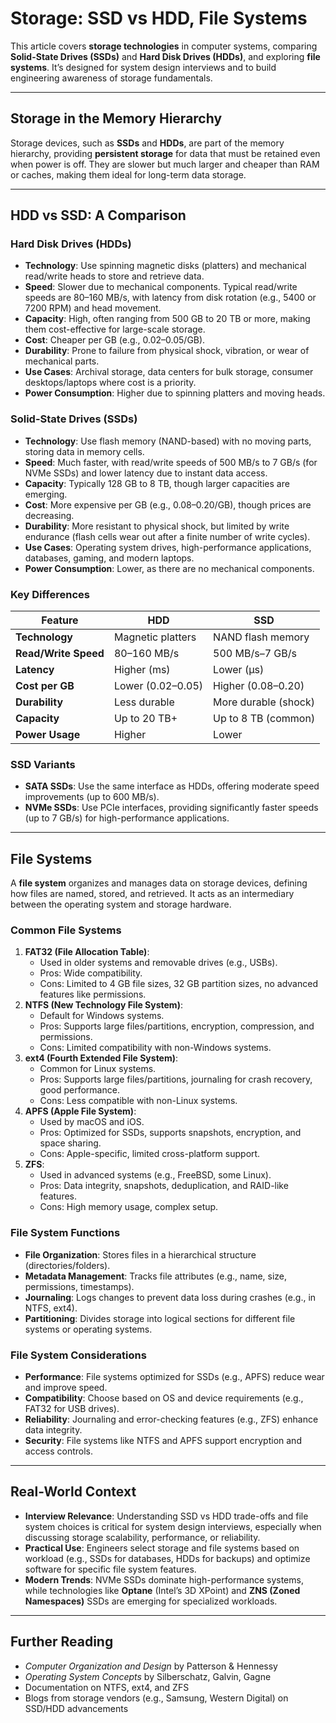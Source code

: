# Storage: SSD vs HDD, File Systems

This article covers **storage technologies** in computer systems, comparing **Solid-State Drives (SSDs)** and **Hard Disk Drives (HDDs)**, and exploring **file systems**. It’s designed for system design interviews and to build engineering awareness of storage fundamentals.

---

## Storage in the Memory Hierarchy
Storage devices, such as **SSDs** and **HDDs**, are part of the memory hierarchy, providing **persistent storage** for data that must be retained even when power is off. They are slower but much larger and cheaper than RAM or caches, making them ideal for long-term data storage.

---

## HDD vs SSD: A Comparison

### **Hard Disk Drives (HDDs)**
- **Technology**: Use spinning magnetic disks (platters) and mechanical read/write heads to store and retrieve data.
- **Speed**: Slower due to mechanical components. Typical read/write speeds are 80–160 MB/s, with latency from disk rotation (e.g., 5400 or 7200 RPM) and head movement.
- **Capacity**: High, often ranging from 500 GB to 20 TB or more, making them cost-effective for large-scale storage.
- **Cost**: Cheaper per GB (e.g., $0.02–$0.05/GB).
- **Durability**: Prone to failure from physical shock, vibration, or wear of mechanical parts.
- **Use Cases**: Archival storage, data centers for bulk storage, consumer desktops/laptops where cost is a priority.
- **Power Consumption**: Higher due to spinning platters and moving heads.

### **Solid-State Drives (SSDs)**
- **Technology**: Use flash memory (NAND-based) with no moving parts, storing data in memory cells.
- **Speed**: Much faster, with read/write speeds of 500 MB/s to 7 GB/s (for NVMe SSDs) and lower latency due to instant data access.
- **Capacity**: Typically 128 GB to 8 TB, though larger capacities are emerging.
- **Cost**: More expensive per GB (e.g., $0.08–$0.20/GB), though prices are decreasing.
- **Durability**: More resistant to physical shock, but limited by write endurance (flash cells wear out after a finite number of write cycles).
- **Use Cases**: Operating system drives, high-performance applications, databases, gaming, and modern laptops.
- **Power Consumption**: Lower, as there are no mechanical components.

### **Key Differences**
| Feature              | HDD                     | SSD                     |
|----------------------|-------------------------|-------------------------|
| **Technology**       | Magnetic platters       | NAND flash memory       |
| **Read/Write Speed** | 80–160 MB/s             | 500 MB/s–7 GB/s         |
| **Latency**          | Higher (ms)             | Lower (µs)              |
| **Cost per GB**      | Lower ($0.02–$0.05)     | Higher ($0.08–$0.20)    |
| **Durability**       | Less durable            | More durable (shock)    |
| **Capacity**         | Up to 20 TB+            | Up to 8 TB (common)     |
| **Power Usage**      | Higher                  | Lower                   |

### **SSD Variants**
- **SATA SSDs**: Use the same interface as HDDs, offering moderate speed improvements (up to 600 MB/s).
- **NVMe SSDs**: Use PCIe interfaces, providing significantly faster speeds (up to 7 GB/s) for high-performance applications.

---

## File Systems
A **file system** organizes and manages data on storage devices, defining how files are named, stored, and retrieved. It acts as an intermediary between the operating system and storage hardware.

### Common File Systems
1. **FAT32 (File Allocation Table)**:
   - Used in older systems and removable drives (e.g., USBs).
   - Pros: Wide compatibility.
   - Cons: Limited to 4 GB file sizes, 32 GB partition sizes, no advanced features like permissions.
2. **NTFS (New Technology File System)**:
   - Default for Windows systems.
   - Pros: Supports large files/partitions, encryption, compression, and permissions.
   - Cons: Limited compatibility with non-Windows systems.
3. **ext4 (Fourth Extended File System)**:
   - Common for Linux systems.
   - Pros: Supports large files/partitions, journaling for crash recovery, good performance.
   - Cons: Less compatible with non-Linux systems.
4. **APFS (Apple File System)**:
   - Used by macOS and iOS.
   - Pros: Optimized for SSDs, supports snapshots, encryption, and space sharing.
   - Cons: Apple-specific, limited cross-platform support.
5. **ZFS**:
   - Used in advanced systems (e.g., FreeBSD, some Linux).
   - Pros: Data integrity, snapshots, deduplication, and RAID-like features.
   - Cons: High memory usage, complex setup.

### File System Functions
- **File Organization**: Stores files in a hierarchical structure (directories/folders).
- **Metadata Management**: Tracks file attributes (e.g., name, size, permissions, timestamps).
- **Journaling**: Logs changes to prevent data loss during crashes (e.g., in NTFS, ext4).
- **Partitioning**: Divides storage into logical sections for different file systems or operating systems.

### File System Considerations
- **Performance**: File systems optimized for SSDs (e.g., APFS) reduce wear and improve speed.
- **Compatibility**: Choose based on OS and device requirements (e.g., FAT32 for USB drives).
- **Reliability**: Journaling and error-checking features (e.g., ZFS) enhance data integrity.
- **Security**: File systems like NTFS and APFS support encryption and access controls.

---

## Real-World Context
- **Interview Relevance**: Understanding SSD vs HDD trade-offs and file system choices is critical for system design interviews, especially when discussing storage scalability, performance, or reliability.
- **Practical Use**: Engineers select storage and file systems based on workload (e.g., SSDs for databases, HDDs for backups) and optimize software for specific file system features.
- **Modern Trends**: NVMe SSDs dominate high-performance systems, while technologies like **Optane** (Intel’s 3D XPoint) and **ZNS (Zoned Namespaces)** SSDs are emerging for specialized workloads.

---

## Further Reading
- *Computer Organization and Design* by Patterson & Hennessy
- *Operating System Concepts* by Silberschatz, Galvin, Gagne
- Documentation on NTFS, ext4, and ZFS
- Blogs from storage vendors (e.g., Samsung, Western Digital) on SSD/HDD advancements